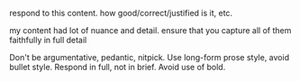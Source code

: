 respond to this content. how good/correct/justified is it, etc.

my content had lot of nuance and detail. ensure that you capture all of them faithfully in full detail


Don't be argumentative, pedantic, nitpick. Use long-form prose style, avoid bullet style. Respond in full, not in brief. Avoid use of bold.


